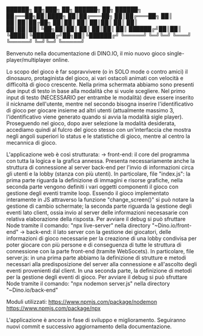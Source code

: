 ██████╗ ██╗███╗   ██╗ ██████╗    ██╗ ██████╗ 
██╔══██╗██║████╗  ██║██╔═══██╗   ██║██╔═══██╗
██║  ██║██║██╔██╗ ██║██║   ██║   ██║██║   ██║
██║  ██║██║██║╚██╗██║██║   ██║   ██║██║   ██║
██████╔╝██║██║ ╚████║╚██████╔╝██╗██║╚██████╔╝
╚═════╝ ╚═╝╚═╝  ╚═══╝ ╚═════╝ ╚═╝╚═╝ ╚═════╝ 

Benvenuto nella documentazione di DINO.IO, il mio nuovo gioco single-player/multiplayer online.

Lo scopo del gioco è far sopravvivere (o in SOLO mode o contro amici) il dinosauro, protaginista
del gioco, ai vari ostacoli animati con velocità e difficoltà di gioco crescente.
Nella prima schermata abbiamo sono presenti due input di testo in base alla modalità che si vuole
scegliere. Nel primo input di testo (NECESSARIO per entrambe le modalità) deve essere inserito
il nickname dell'utente, mentre nel secondo bisogna inserire l'identificativo di gioco per giocare
insieme ad altri utenti (attualmente massimo 3, l'identificativo viene generato quando si avvia la 
modalità sigle player).
Proseguendo nel gioco, dopo aver selezione la modalità desiderata, accediamo quindi al fulcro del
gioco stesso con un'interfaccia che mostra negli angoli superiori lo status e le statistiche di 
gioco, mentre al centro la mecannica di gioco.

L'applicazione web è così strutturata:
-> front-end: il core del programma con tutta la logica e la grafica annessa. 
  Presenta necessariamente anche la struttura di connessione al server back-end
  per l'invio di informazioni circa gli utenti e la lobby (stanza con più utenti).
  In particolare, file "index.js":
  la prima parte riguarda la definizione di immagini e risorse grafiche, nella 
  seconda parte vengono definiti i vari oggetti componenti il gioco con gestione
  degli eventi tramite loop. Essendo il gioco implementato interamente in JS
  attraverso la funzione "change_screen()" si può notare la gestione di cambio
  schermate; la seconda parte riguarda la gestione degli eventi lato client, ossia
  invio al server delle informazioni necesasarie con relativa elaborazione della
  risposta.
  Per avviare il debug si può sfruttare Node tramite il comando:
  "npx live-server" nella directory "~Dino.io/front-end"
-> back-end: il lato server con la gestione dei giocatori, delle informazioni
  di gioco necessarie per la creazione di una lobby condivisa per poter giocare
  con più persone e di conseguenza di tutte le struttura di connessione con la 
  parte front-end (tramite WebSocets).
  In particolare, file server.js:
  in una prima parte abbiamo la definizione di strutture e metodi necessari alla
  predisposizione del server alla connessione e all'ascolto degli eventi provenienti
  dal client. In una seconda parte, la definizione di metodi per la gestione degli 
  eventi di gioco.
  Per avviare il debug si può sfruttare Node tramite il comando:
  "npx nodemon server.js" nella directory "~Dino.io/back-end"
  
  Moduli utilizzati:
  https://www.npmjs.com/package/nodemon
  https://www.npmjs.com/package/npx
  
  L'applicazione è ancora in fase di sviluppo e miglioramento. Seguiranno nuovi commit e successivo
  aggiornamento della documentazione.
  
